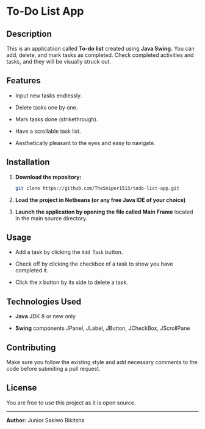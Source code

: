 # To-Do List App

## Description

This is an applicatiion called **To-do list** created using **Java Swing.** You can add, delete, and mark tasks as completed. Check completed activities and tasks, and they will be visually struck out.

## Features

- Input new tasks endlessly.

- Delete tasks one by one.

- Mark tasks done (strikethrough).

- Have a scrollable task list.

- Aesthetically pleasant to the eyes and easy to navigate.

## Installation

1. **Download the repository:**

   ```sh
   git clone https://github.com/TheSniper1513/todo-list-app.git
   ```

2. **Load the project in Netbeans (or any free Java IDE of your choice)**

3. **Launch the application by opening the file called Main Frame** located in the main source directory.

## Usage

- Add a task by clicking the `Add Task` button.

- Check off by clicking the checkbox of a task to show you have completed it.

- Click the `X` button by its side to delete a task.

## Technologies Used

- **Java** JDK 8 or new only

- **Swing** components JPanel, JLabel, JButton, JCheckBox, JScrollPane

## Contributing

Make sure you follow the existing style and add necessary comments to the code before submiting a pull request.

## License 

You are free to use this project as it is open source.

---

**Author:** Junior Sakiwo Bikitsha

